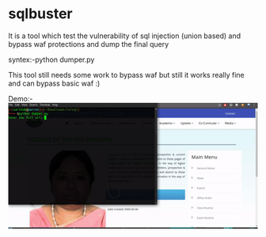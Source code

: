 # sqlbuster
It is a tool which test the vulnerability of sql injection (union based) and bypass waf protections and dump the final query 

syntex:-python dumper.py

This tool still needs some work to bypass waf but still it works really fine and can bypass basic waf :)

Demo:-
![](lulsql220190302_123016.gif)
